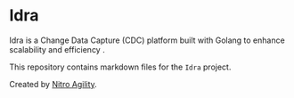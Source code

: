 # Idra

Idra is a Change Data Capture (CDC) platform built with Golang to enhance scalability and efficiency .

This repository contains markdown files for the `Idra` project.

Created by [Nitro Agility](https://www.nitroagility.com/).
